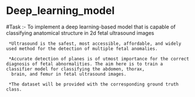 # Deep_learning_model
 #Task :- To implement a deep learning-based model that is capable of classifying anatomical structure in 2d fetal ultrasound images

     *Ultrasound is the safest, most accessible, affordable, and widely used method for the detection of multiple fetal anomalies. 
    
     *Accurate detection of planes is of utmost importance for the correct diagnosis of fetal abnormalities. The aim here is to train a classifier model for classifying the abdomen, thorax, 
      brain, and femur in fetal ultrasound images.
     
     *The dataset will be provided with the corresponding ground truth class.
